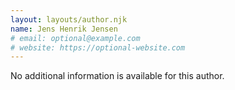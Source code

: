 ```yaml
---
layout: layouts/author.njk
name: Jens Henrik Jensen
# email: optional@example.com
# website: https://optional-website.com
---
```

No additional information is available for this author.
